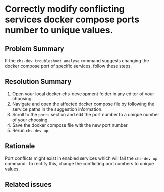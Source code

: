 # Correctly modify conflicting services docker compose ports number to unique values.

## Problem Summary

If the `chs-dev troubleshoot analyse` command suggests changing the docker compose port of specific services, follow these steps.

## Resolution Summary

1. Open your local docker-chs-development folder in any editor of your choosing.
2. Navigate and open the affected docker compose file by following the service paths in the suggestion information.
3. Scroll to the `ports` section and edit the port number to a unique number of your choosing.
4. Save the docker compose file with the new port number.
5. Rerun `chs-dev up`.


## Rationale

Port conflicts might exist in enabled services which will fail the `chs-dev up` command.
To rectify this, change the conflicting port numbers to unique values.

## Related issues

<!-- Provide links to any related troubleshooting remedies which may help the user -->


